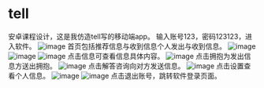 # tell
安卓课程设计，这是我仿造tell写的移动端app。
输入账号123，密码123123，进入软件。
![image](https://user-images.githubusercontent.com/66870330/129435747-fda6d306-e5a5-456e-b453-d227d776065d.png)
首页包括推荐信息与收到信息个人发出与收到信息。
![image](https://user-images.githubusercontent.com/66870330/129435819-e0d7f89c-5fc3-4e11-8762-88c800f0c79f.png)
![image](https://user-images.githubusercontent.com/66870330/129435824-39a14c5f-bb24-4619-9863-539ad76f7838.png)
![image](https://user-images.githubusercontent.com/66870330/129435825-bdfd3217-4c20-4043-acd4-f9b9b6255583.png)
点击信息可查看信息具体内容。
![image](https://user-images.githubusercontent.com/66870330/129435836-b831df93-f31b-422a-b1bc-cae8fe036b93.png)
点击拥抱为发出信息方送出拥抱。
![image](https://user-images.githubusercontent.com/66870330/129435846-8688e503-4571-47d6-babf-e5e53311ae2e.png)
点击解答咨询向对方发送信息。
![image](https://user-images.githubusercontent.com/66870330/129435855-e22f2e4a-28e1-4703-9b53-69951521fab4.png)
点击设置查看个人信息。
![image](https://user-images.githubusercontent.com/66870330/129435885-d8d3ad42-9bb4-412e-ab05-c7bd866e1b80.png)
![image](https://user-images.githubusercontent.com/66870330/129435896-2ef1b353-ebb6-436e-9706-70bf5617f4b6.png)
点击退出账号，跳转软件登录页面。
